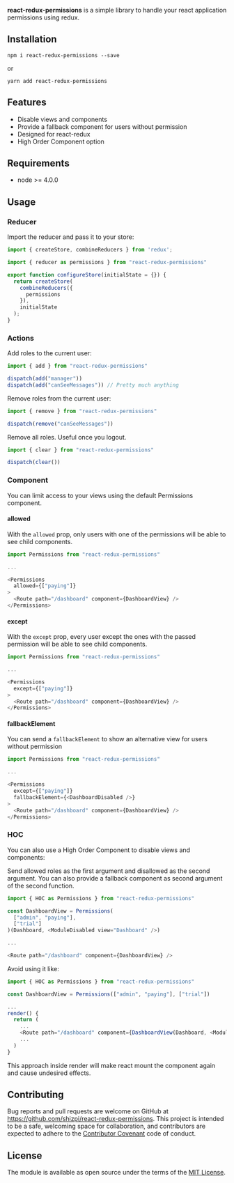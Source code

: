 **react-redux-permissions** is a simple library to handle your react application permissions using redux.

## Installation

```
npm i react-redux-permissions --save
```

or 

```
yarn add react-redux-permissions
```

## Features

* Disable views and components
* Provide a fallback component for users without permission
* Designed for react-redux
* High Order Component option

## Requirements

* node >= 4.0.0

## Usage

### Reducer

Import the reducer and pass it to your store:

``` javascript
import { createStore, combineReducers } from 'redux';

import { reducer as permissions } from "react-redux-permissions"

export function configureStore(initialState = {}) {
  return createStore(
    combineReducers({
      permissions
    }),
    initialState
  );
}
```  
### Actions
Add roles to the current user:

```javascript
import { add } from "react-redux-permissions"

dispatch(add("manager"))
dispatch(add("canSeeMessages")) // Pretty much anything
```
Remove roles from the current user:

```javascript
import { remove } from "react-redux-permissions"

dispatch(remove("canSeeMessages"))
```

Remove all roles. Useful once you logout.
```javascript
import { clear } from "react-redux-permissions"

dispatch(clear())
```

### Component

You can limit access to your views using the default Permissions component.

#### allowed
With the `allowed` prop, only users with one of the permissions will be able to see child components.
```javascript
import Permissions from "react-redux-permissions"

...

<Permissions
  allowed={["paying"]}
>
  <Route path="/dashboard" component={DashboardView} />
</Permissions>
```
#### except
With the `except` prop, every user except the ones with the passed permission will be able to see child components.
```javascript
import Permissions from "react-redux-permissions"

...

<Permissions
  except={["paying"]}
>
  <Route path="/dashboard" component={DashboardView} />
</Permissions>
```

#### fallbackElement
You can send a `fallbackElement` to show an alternative view for users without permission
```javascript
import Permissions from "react-redux-permissions"

...

<Permissions
  except={["paying"]}
  fallbackElement={<DashboardDisabled />}
>
  <Route path="/dashboard" component={DashboardView} />
</Permissions>
```

### HOC
You can also use a High Order Component to disable views and components:

Send allowed roles as the first argument and disallowed as the second argument.
You can also provide a fallback component as second argument of the second function.
```javascript
import { HOC as Permissions } from "react-redux-permissions"

const DashboardView = Permissions(
  ["admin", "paying"],
  ["trial"]
)(Dashboard, <ModuleDisabled view="Dashboard" />)

...

<Route path="/dashboard" component={DashboardView} />
```

Avoid using it like:
```javascript
import { HOC as Permissions } from "react-redux-permissions"

const DashboardView = Permissions(["admin", "paying"], ["trial"])

...
render() {
  return (
    ...
    <Route path="/dashboard" component={DashboardView(Dashboard, <ModuleDisabled view="Dashboard" />)} />
    ...
  )
}
```
This approach inside render will make react mount the component again and cause undesired effects.

## Contributing

Bug reports and pull requests are welcome on GitHub at https://github.com/shizpi/react-redux-permissions. This project is intended to be a safe, welcoming space for collaboration, and contributors are expected to adhere to the [Contributor Covenant](http://contributor-covenant.org) code of conduct.


## License

The module is available as open source under the terms of the [MIT License](http://opensource.org/licenses/MIT).
 
